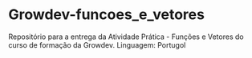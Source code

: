# Growdev-funcoes_e_vetores

Repositório para a entrega da Atividade Prática - Funções e Vetores do curso de formação da Growdev. Linguagem: Portugol
